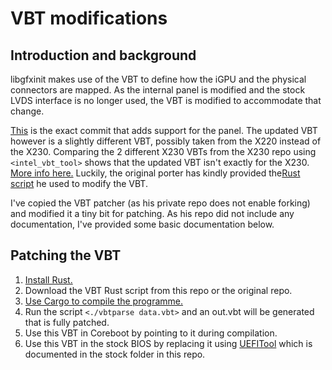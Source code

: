 # VBT modifications
## Introduction and background
libgfxinit makes use of the VBT to define how the iGPU and the physical connectors are mapped. As the internal panel is modified and the stock LVDS interface is no longer used, the VBT is modified to accommodate that change. 

[This](https://review.coreboot.org/c/coreboot/+/28950) is the exact commit that adds support for the panel. The updated VBT however is a slightly different VBT, possibly taken from the X220 instead of the X230. Comparing the 2 different X230 VBTs from the X230 repo using `<intel_vbt_tool>` shows that the updated VBT isn't exactly for the X230. [More info here.](https://www.reddit.com/r/thinkpad/comments/k6jaie/a_year_in_the_making_hear_my_x330_story/) Luckily, the original porter has kindly provided the[Rust script](https://code.fe80.eu/lynxis/vbtparse) he used to modify the VBT. 

I've copied the VBT patcher (as his private repo does not enable forking) and modified it a tiny bit for patching. As his repo did not include any documentation, I've provided some basic documentation below. 

## Patching the VBT
1. [Install Rust.](https://doc.rust-lang.org/book/ch01-01-installation.html)
1. Download the VBT Rust script from this repo or the original repo. 
1. [Use Cargo to compile the programme.](https://doc.rust-lang.org/book/ch01-03-hello-cargo.html)
1. Run the script `<./vbtparse data.vbt>` and an out.vbt will be generated that is fully patched.
1. Use this VBT in Coreboot by pointing to it during compilation. 
1. Use this VBT in the stock BIOS by replacing it using [UEFITool](https://github.com/LongSoft/UEFITool) which is documented in the stock folder in this repo.
